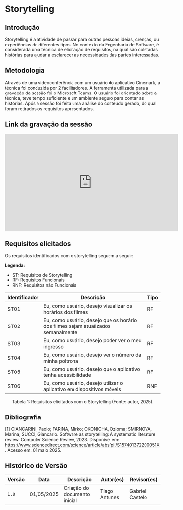 # Storytelling 

## Introdução

Storytelling é a atividade de passar para outras pessoas ideias, crenças, ou experiências de diferentes tipos. No contexto da Engenharia de Software, é considerada uma técnica de elicitação de requisitos, na qual são coletadas histórias para ajudar a esclarecer as necessidades das partes interessadas.

## Metodologia

Através de uma videoconferência com um usuário do aplicativo Cinemark, a técnica foi conduzida por 2 facilitadores. A ferramenta utilizada para a gravação da sessão foi o Microsoft Teams. O usuário foi orientado sobre a técnica, teve tempo suficiente e um ambiente seguro para contar as histórias. Após a sessão foi feita uma análise do conteúdo gerado, do qual foram retirados os requisitos apresentados. 

## Link da gravação da sessão

<iframe width="560" height="315" src="https://www.youtube.com/embed/OHllSImnMqc?si=3Q9UxiKKIUTtkXL3&amp;start=1" title="YouTube video player" frameborder="0" allow="accelerometer; autoplay; clipboard-write; encrypted-media; gyroscope; picture-in-picture; web-share" referrerpolicy="strict-origin-when-cross-origin" allowfullscreen></iframe>

## Requisitos elicitados

Os requisitos identificados com o storytelling seguem a seguir:

**Legenda:**

- ST: Requisitos de <span>Storytelling</span>
- RF: Requisitos <span>Funcionais</span>
- RNF: Requisitos não <span>Funcionais</span>

| Identificador | Descrição                                                                          | Tipo |
| ------------- | ---------------------------------------------------------------------------------- | ---- |
| ST01          | Eu, como usuário, desejo visualizar os horários dos filmes               | RF   |
| ST02          | Eu, como usuário, desejo que os horário dos filmes sejam atualizados semanalmente | RF   |
| ST03          | Eu, como usuário, desejo poder ver o meu ingresso             | RF   |
| ST04          | Eu, como usuário, desejo ver o número da minha poltrona                              | RF   |
| ST05          | Eu, como usuário, desejo que o aplicativo tenha acessibilidade                             | RF   |
| ST06          | Eu, como usuário, desejo utilizar o aplicativo em dispositivos móveis                       | RNF   |
    

<div style="text-align: center">
<p> Tabela 1: Requisitos elicitados com o Storytelling (Fonte: autor, 2025).</p>
</div>

## Bibliografia

[1] CIANCARINI, Paolo; FARINA, Mirko; OKONICHA, Ozioma; SMIRNOVA, Marina; SUCCI, Giancarlo. Software as storytelling: A systematic literature review. Computer Science Review, 2023. Disponível em: https://www.sciencedirect.com/science/article/abs/pii/S157401372200051X. Acesso em: 01 maio 2025.

## Histórico de Versão

| Versão | Data          | Descrição                          | Autor(es)     |  Revisor(es)  |
| ------ | ------------- | ---------------------------------- | ------------- | ------------- |
| `1.0`  | 01/05/2025 | Criação do documento inicial | Tiago Antunes | Gabriel Castelo |